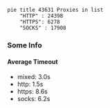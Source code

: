 
```mermaid
pie title 43631 Proxies in list
    "HTTP" : 24398
    "HTTPS": 6278
    "SOCKS" : 17908
```

### Some Info
#### Average Timeout

- mixed: 3.0s
- http: 1.5s
- https: 8.6s
- socks: 6.2s